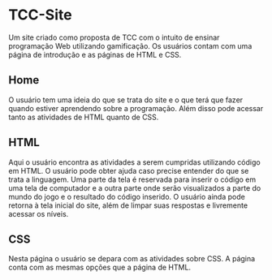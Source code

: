# TCC-Site

Um site criado como proposta de TCC com o intuito de ensinar programação Web utilizando gamificação. Os usuários contam com uma página de introdução e as páginas de HTML e CSS.

## Home

O usuário tem uma ideia do que se trata do site e o que terá que fazer quando estiver aprendendo sobre a programação. Além disso pode acessar tanto as atividades de HTML quanto de CSS.

## HTML

Aqui o usuário encontra as atividades a serem cumpridas utilizando código em HTML. O usuário pode obter ajuda caso precise entender do que se trata a linguagem. Uma parte da tela é reservada para inserir o código em uma tela de computador e a outra parte onde serão visualizados a parte do mundo do jogo e o resultado do código inserido. O usuário ainda pode retorna à tela inicial do site, além de limpar suas respostas e livremente acessar os níveis.

## CSS

Nesta página o usuário se depara com as atividades sobre CSS. A página conta com as mesmas opções que a página de HTML.
